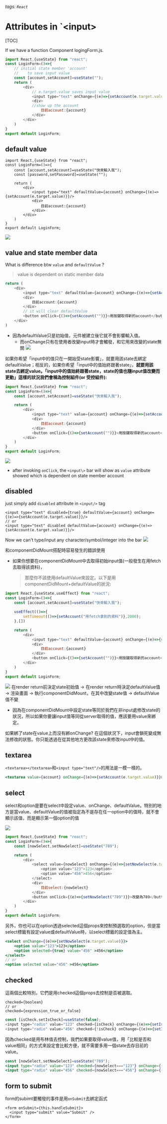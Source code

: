 ###### tags: `React`
# Attributes in `<input\>
[TOC]



If we have a function Component logingForm.js.
```javascript
import React,{useState} from "react";
const LoginForm=()=>{
    // initial state member 'account'
    //    to save input value
    const [account,setAccount]=useState("");
    return (
        <div>
            // e.target.value saves input value
            <input type="text" onChange={(e)=>{setAccount(e.target.value)}}/>
            <div>
            //show up the account 
                目前account:{account}
            </div>
        </div>
    )
}
export default LoginForm;
```

## default value

```javascript=
import React,{useState} from "react";
const LoginForm=()=>{
    const [account,setAccount]=useState("快來輸入我");
    const [password,setPassword]=useState("");
    
    return (
        <div>
            <input type="text" defaultValue={account} onChange={(e)=>{setAccount(e.target.value)}}/>
            <div>
                目前account:{account}
            </div>
        </div>
    )
}
export default LoginForm;
```
![](https://i.imgur.com/715vwzI.png)

## value and state member data 

What is difference btw `value` and `defaultValue` ? 
> value is dependent on static member data

```javascript
return (
    <div>
        <input type="text" defaultValue={account} onChange={(e)=>{setAccount(e.target.value)}}/>
        <div>
            目前account:{account}
        </div>
        // it will clear defaultValue
        <button onClick={()=>{setAccount("")}}>用按鍵取得新的account</button>
    </div>
)
```
- 因為defaultValue只是初始值，元件被建立後它就不會影響輸入值。
    - 而onChange只有在使用者改變input時才會觸發，和它用來改變的state無關
![](https://i.imgur.com/vsXj7hh.gif)


如果你希望「input中的值只在一開始受state影響」，就要用該state去綁定defaultValue；相反的，如果你希望「input中的值始終跟著state」，**就要用該state去綁定value。「input中的值始終跟著state，state的值也隨input值改變而更動」這樣的狀況我們會稱為控制組件(or 受控組件):**
```javascript
import React,{useState} from "react";
const LoginForm=()=>{
    const [account,setAccount]=useState("快來輸入我");

    return (
        <div>
            <input type="text" value={account} onChange={(e)=>{setAccount(e.target.value)}}/>
            <div>
                目前account:{account}
            </div>
            <button onClick={()=>{setAccount("")}}>用按鍵取得新的account</button>
        </div>
    )
}
export default LoginForm;
```

![](https://i.imgur.com/GuaagzK.gif)
- after invoking `onClick`, the `<input\>` bar will show as `value` attribute showed which is dependent on state member account 

## disabled

just simply add `disabled` attribute in `<input/>` tag
```javascript=
<input type="text" disabled={true} defaultValue={account} onChange={(e)=>{setAccount(e.target.value)}}/>
// or 
<input type="text" disabled defaultValue={account} onChange={(e)=>{setAccount(e.target.value)}}/>
```

Now we can't type/input any character/symbol/integer into the bar
![](https://i.imgur.com/KR7vnAe.png)


和componentDidMount搭配時容易發生的錯誤使用

- 如果你想要在componentDidMount中去取得初始input值(一般發生在用fetch去取得該資料)，
    > 那麼你不該使用defaultValue來設定。以下是用componentDidMount+defaultValue的狀況:
```javascript
import React,{useState,useEffect} from "react";
const LoginForm=()=>{
    const [account,setAccount]=useState("快來輸入我");
    
    useEffect(()=>{
        setTimeout(()=>{setAccount("用fetch拿到的資料")},2000);
    },[])

    return (
        <div>
            <input type="text" defaultValue={account} onChange={(e)=>{setAccount(e.target.value)}}/>
            <div>
                目前account:{account}
            </div>
            <button onClick={()=>{setAccount("")}}>用按鍵取得新的account</button>
        </div>
    )
}
export default LoginForm;
```
![](https://i.imgur.com/c0Ga6wx.gif)
在render return前決定state初始值 -> 在render return時決定defaultValue值 -> 渲染畫面 -> 執行componentDidMount，在其中改變state值 -> defaultValue值不變
- 因為在componentDidMount中設定state等同於我們在非input處修改state的狀況，所以如果你要讓input值等同從server取得的值，應該要用value來綁定。

如果綁了state在value上而沒有綁onChange?
在這個狀況下，input會鎖死變成無法修改的狀態。你只能透過在從其他地方更改該state來修改input中的值。


## textarea
`<textarea></textarea>`和`<input type="text"/>`的用法是一模一樣的。

```jsx
<textarea value={account} onChange={(e)=>{setAccount(e.target.value)}}></textarea>
```

## select
select和option是要在select中設定value、onChange、defaultValue。特別的地方是當value、defaultValue的值被指定為不是存在任一option中的值時，就不會顯示該值，而是顯示第一個option的值

![](https://i.imgur.com/ouUrIaV.gif)

```javascript
import React,{useState} from "react";
const LoginForm=()=>{
    const [nowSelect,setNowSelect]=useState("789");

    return (
        <div>
            <select value={nowSelect} onChange={(e)=>{setNowSelect(e.target.value)}}>
                <option value="123">123</option>
                <option value="456">456</option>
            </select>
            <div>
                目前select:{nowSelect}
            </div>
            <button onClick={(e)=>{setNowSelect("789")}}>改變為789</button>
        </div>
    )
}
export default LoginForm;
```

另外，你也可以在option透過selected這個props來控制預選取的option，但是當select標籤有設定value或defaultValue時，以select標籤的設定值為主。
```jsx
<select onChange={(e)=>{setNowSelect(e.target.value)}}>
    <option value="123">123</option>
    <option selected={true} value="456" >456</option>
</select>
// or 
<option selected value="456" >456</option>
```

## checked
這兩個比較特別，它們是用checked這個props去控制是否被選取。
```javascript=
checked={boolean} 
// or 
checked={expression_true_or_false}
```

```javascript
const [isCheck,setIsCheck]=useState(false);
<input type="radio" value="123" checked={isCheck} onChange={(e)=>{setIsCheck(true)}} />123<br/>
<input type="radio" value="456" checked={!isCheck} onChange={(e)=>{setIsCheck(false)}} />456
```
因為checked是用布林值去控制，我們如果要取得value值，用「比較是否和value相同」的方式來設定會比較方便，就不需要多用一個state去存目前的value。

```jsx
const [nowSelect,setNowSelect]=useState("789");
<input type="radio" value="123" checked={nowSelect==="123"} onChange={(e)=>{setNowSelect("123")}} />123<br/>
<input type="radio" value="456" checked={nowSelect==="456"} onChange={(e)=>{setNowSelect("456")}}/>456
```
## form to submit
form的subimt要觸發的事件是用`onSubmit`去綁定函式
```javascript=
<form onSubmit={this.handleSubmit}>
  <input type="submit" value="Submit" />
</form>
```